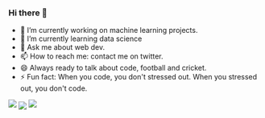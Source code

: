 ### Hi there 👋


- 🔭 I’m currently working on machine learning projects.
- 🌱 I’m currently learning data science
- 💬 Ask me about web dev.
- 📫 How to reach me: contact me on twitter.
- 😄 Always ready to talk about code, football and cricket.
- ⚡ Fun fact: When you code, you don't stressed out. When you stressed out, you don't code.


<img src="https://github-readme-stats.vercel.app/api?username=the-last-crusaderr&show_icons=true&theme=onedark"/>


<img align="center" src="http://github-readme-streak-stats.herokuapp.com?user=the-last-crusaderr&theme=onedark&date_format=M%20j%5B%2C%20Y%5D" /> 



<img src="https://github-readme-stats.vercel.app/api/top-langs?username=the-last-crusaderr&layout=compact&theme=onedark"/>
